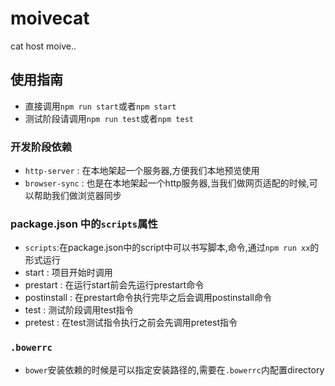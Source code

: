 # moivecat
cat host moive..


## 使用指南
- 直接调用`npm run start`或者`npm start`
- 测试阶段请调用`npm run test`或者`npm test`


### 开发阶段依赖
- `http-server` : 在本地架起一个服务器,方便我们本地预览使用
- `browser-sync` : 也是在本地架起一个http服务器,当我们做网页适配的时候,可以帮助我们做浏览器同步

### package.json 中的`scripts`属性
- `scripts`:在package.json中的script中可以书写脚本,命令,通过`npm run xx`的形式运行
- start : 项目开始时调用
- prestart : 在运行start前会先运行prestart命令
- postinstall : 在prestart命令执行完毕之后会调用postinstall命令
- test : 测试阶段调用test指令
- pretest : 在test测试指令执行之前会先调用pretest指令

### `.bowerrc`
- `bower`安装依赖的时候是可以指定安装路径的,需要在`.bowerrc`内配置directory



